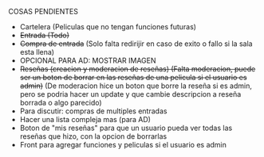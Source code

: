 COSAS PENDIENTES

- Cartelera (Peliculas que no tengan funciones futuras)
- ~~Entrada (Todo)~~
- ~~Compra de entrada~~ (Solo falta redirijir en caso de exito o fallo si la sala esta llena)
- OPCIONAL PARA AD: MOSTRAR IMAGEN
- ~~Reseñas (creacion y moderacion de reseñas) (Falta moderacion, puede ser un boton de borrar en las reseñas de una pelicula si el usuario es admin)~~ (De moderacion hice un boton que borre la reseña si es admin, pero se podria hacer un update y que cambie descripcion a reseña borrada o algo parecido)
- Para discutir: compras de multiples entradas
- Hacer una lista compleja mas (para AD)
- Boton de "mis reseñas" para que un usuario pueda ver todas las reseñas que hizo, con la opcion de borrarlas
- Front para agregar funciones y peliculas si el usuario es admin
